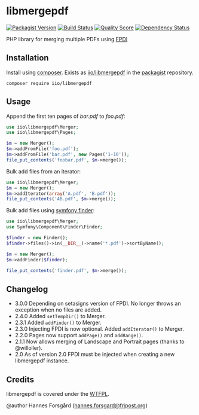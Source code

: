 # libmergepdf

[![Packagist Version](https://img.shields.io/packagist/v/iio/libmergepdf.svg?style=flat-square)](https://packagist.org/packages/iio/libmergepdf)
[![Build Status](https://img.shields.io/travis/hanneskod/libmergepdf/master.svg?style=flat-square)](https://travis-ci.org/hanneskod/libmergepdf)
[![Quality Score](https://img.shields.io/scrutinizer/g/hanneskod/libmergepdf.svg?style=flat-square)](https://scrutinizer-ci.com/g/hanneskod/libmergepdf)
[![Dependency Status](https://img.shields.io/gemnasium/hanneskod/libmergepdf.svg?style=flat-square)](https://gemnasium.com/hanneskod/libmergepdf)

PHP library for merging multiple PDFs using [FPDI](https://github.com/Setasign/FPDI)

Installation
------------
Install using [composer](http://getcomposer.org/). Exists as
[iio/libmergepdf](https://packagist.org/packages/iio/libmergepdf)
in the [packagist](https://packagist.org/) repository.

    composer require iio/libmergepdf

Usage
-----
Append the first ten pages of *bar.pdf* to *foo.pdf*:

```php
use iio\libmergepdf\Merger;
use iio\libmergepdf\Pages;

$m = new Merger();
$m->addFromFile('foo.pdf');
$m->addFromFile('bar.pdf', new Pages('1-10'));
file_put_contents('foobar.pdf', $m->merge());
```

Bulk add files from an iterator:

```php
use iio\libmergepdf\Merger;
$m = new Merger();
$m->addIterator(array('A.pdf', 'B.pdf'));
file_put_contents('AB.pdf', $m->merge());
```

Bulk add files using [symfony finder](http://symfony.com/doc/current/components/finder.html):

```php
use iio\libmergepdf\Merger;
use Symfony\Component\Finder\Finder;

$finder = new Finder();
$finder->files()->in(__DIR__)->name('*.pdf')->sortByName();

$m = new Merger();
$m->addFinder($finder);

file_put_contents('finder.pdf', $m->merge());
```

Changelog
---------
* 3.0.0 Depending on setasigns version of FPDI. No longer throws an exception when no files are added.
* 2.4.0 Added `setTempDir()` to Merger.
* 2.3.1 Added `addFinder()` to Merger.
* 2.3.0 Injecting FPDI is now optional. Added `addIterator()` to Merger.
* 2.2.0 Pages now support `addPage()` and `addRange()`.
* 2.1.1 Now allows merging of Landscape and Portrait pages (thanks to @willoller).
* 2.0 As of version 2.0 FPDI must be injected when creating a new libmergepdf instance.

Credits
-------
libmergepdf is covered under the [WTFPL](http://www.wtfpl.net/).

@author Hannes Forsgård (hannes.forsgard@fripost.org)

